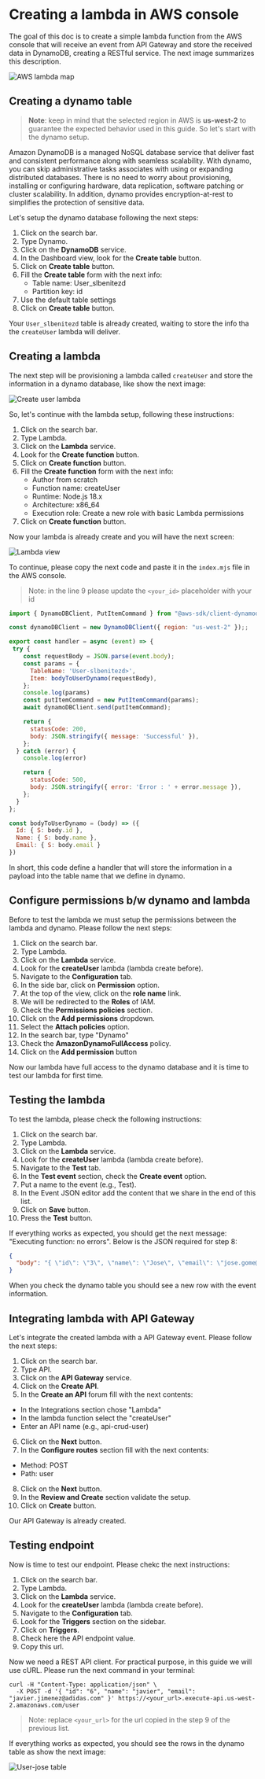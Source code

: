 Creating a lambda in AWS console
================================

The goal of this doc is to create a simple lambda function from the AWS console that will receive an event from API Gateway and store the received data in DynamoDB, creating a RESTful service. The next image summarizes this description.

![AWS lambda map](../assets/00-aws-lambda-map.png)

Creating a dynamo table
-----------------------

> **Note**: keep in mind that the selected region in AWS is **us-west-2** to guarantee the expected behavior used in this guide. So let's start with the dynamo setup.

Amazon DynamoDB is a managed NoSQL database service that deliver fast and consistent performance along with seamless scalability. With dynamo, you can skip administrative tasks associates with using or expanding distributed databases. There is no need to worry about provisioning, installing or configuring hardware, data replication, software patching or cluster scalability. In addition, dynamo provides encryption-at-rest to simplifies the protection of sensitive data.

Let's setup the dynamo database following the next steps:

1. Click on the search bar.
2. Type Dynamo.
3. Click on the **DynamoDB** service.
4. In the Dashboard view, look for the **Create table** button.
5. Click on **Create table** button.
6. Fill the **Create table** form with the next info:
    - Table name: User_slbenitezd
    - Partition key: id
7. Use the default table settings
8. Click on **Create table** button.

Your `User_slbenitezd` table is already created, waiting to store the info tha the `createUser` lambda will deliver.

Creating a lambda
-----------------

The next step will be provisioning a lambda called `createUser` and store the information in a dynamo database, like show the next image:

![Create user lambda](../assets/01-creating-lambda.png)

So, let's continue with the lambda setup, following these instructions:

1. Click on the search bar.
2. Type Lambda.
3. Click on the **Lambda** service.
4. Look for the **Create function** button.
5. Click on **Create function** button.
6. Fill the **Create function** form with the next info:
    - Author from scratch
    - Function name: createUser
    - Runtime: Node.js 18.x
    - Architecture: x86_64
    - Execution role: Create a new role with basic Lambda permissions
7. Click on **Create function** button.

Now your lambda is already create and you will have the next screen:

![Lambda view](../assets/02-lambda-view.png)

To continue, please copy the next code and paste it in the `index.mjs` file in the AWS console.

> Note: in the line 9 please update the `<your_id>`  placeholder with your id

```js
import { DynamoDBClient, PutItemCommand } from "@aws-sdk/client-dynamodb";

const dynamoDBClient = new DynamoDBClient({ region: "us-west-2" });;

export const handler = async (event) => {
 try {
    const requestBody = JSON.parse(event.body);
    const params = {
      TableName: 'User-slbenitezd>',
      Item: bodyToUserDynamo(requestBody),
    };
    console.log(params)
    const putItemCommand = new PutItemCommand(params);
    await dynamoDBClient.send(putItemCommand);

    return {
      statusCode: 200,
      body: JSON.stringify({ message: 'Successful' }),
    };
  } catch (error) {
    console.log(error)

    return {
      statusCode: 500,
      body: JSON.stringify({ error: 'Error : ' + error.message }),
    };
  }
};

const bodyToUserDynamo = (body) => ({
  Id: { S: body.id },
  Name: { S: body.name },
  Email: { S: body.email }
})
```

In short, this code define a handler that will store the information in a payload into the table name that we define in dynamo.

Configure permissions b/w dynamo and lambda
-------------------------------------------

Before to test the lambda we must setup the permissions between the lambda and dynamo. Please follow the next steps:

1. Click on the search bar.
2. Type Lambda.
3. Click on the **Lambda** service.
4. Look for the **createUser** lambda (lambda create before).
5. Navigate to the **Configuration** tab.
6. In the side bar, click on **Permission** option.
7. At the top of the view, click on the **role name** link.
8. We will be redirected to the **Roles** of IAM.
9. Check the **Permissions policies** section.
10. Click on the **Add permissions** dropdown.
11. Select the **Attach policies** option.
12. In the search bar, type "Dynamo"
13. Check the **AmazonDynamoFullAccess** policy.
14. Click on the **Add permission** button

Now our lambda have full access to the dynamo database and it is time to test our lambda for first time.

Testing the lambda
-------------------------------------------

To test the lambda, please check the following instructions:

1. Click on the search bar.
2. Type Lambda.
3. Click on the **Lambda** service.
4. Look for the **createUser** lambda (lambda create before).
5. Navigate to the **Test** tab.
6. In the **Test event** section, check the **Create event** option.
7. Put a name to the event (e.g., Test).
8. In the Event JSON editor add the content that we share in the end of this list.
9. Click on **Save** button.
10. Press the **Test** button.

If everything works as expected, you should get the next message: "Executing function: no errors". Below is the JSON required for step 8:

```json
{
  "body": "{ \"id\": \"3\", \"name\": \"Jose\", \"email\": \"jose.gome@adidas.com\" }"
}
```

When you check the dynamo table you should see a new row with the event information.

Integrating lambda with API Gateway
-----------------------------------

Let's integrate the created lambda with a API Gateway event. Please follow the next steps:

1. Click on the search bar.
2. Type API.
3. Click on the **API Gateway** service.
4. Click on the **Create API**.
5. In the **Create an API** forum fill with the next contents:
  - In the Integrations section chose "Lambda"
  - In the lambda function select the "createUser"
  - Enter an API name (e.g., api-crud-user)
6. Click on the **Next** button.
7. In the **Configure routes** section fill with the next contents:
  - Method: POST
  - Path: user
8. Click on the **Next** button.
9. In the **Review and Create** section validate the setup.
10. Click on **Create** button.

Our API Gateway is already created.

Testing endpoint
----------------

Now is time to test our endpoint. Please chekc the next instructions:

1. Click on the search bar.
2. Type Lambda.
3. Click on the **Lambda** service.
4. Look for the **createUser** lambda (lambda create before).
5. Navigate to the **Configuration** tab.
6. Look for the **Triggers** section on the sidebar.
7. Click on **Triggers**.
8. Check here the API endpoint value.
9. Copy this url.

Now we need a REST API client. For practical purpose, in this guide we will use cURL. Please run the next command in your terminal:

```
curl -H "Content-Type: application/json" \
  -X POST -d '{ "id": "6", "name": "javier", "email": "javier.jimenez@adidas.com" }' https://<your_url>.execute-api.us-west-2.amazonaws.com/user
```

> Note: replace `<your_url>` for the url copied in the step 9 of the previous list.

If everything works as expected, you should see the rows in the dynamo table as show the next image:

![User-jose table](../assets/03-dynamo-db.png)
